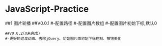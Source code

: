 # JavaScript-Practice

##1.图片轮播
    ##V0.0.1
    #-配置路径
    #-配置图片数组
    #-配置图片初始下标,默认0

    ##V0.0.2(X未完成)
    #-更好的过渡动画、去除jQuery、初始图片由初始下标控制、按钮美化